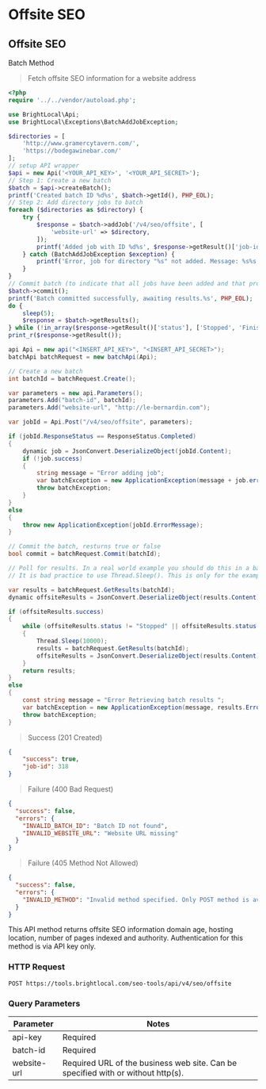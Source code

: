 # Offsite SEO

## Offsite SEO

<span class="label label-info">Batch Method</span>

> Fetch offsite SEO information for a website address

```php
<?php
require '../../vendor/autoload.php';

use BrightLocal\Api;
use BrightLocal\Exceptions\BatchAddJobException;

$directories = [
    'http://www.gramercytavern.com/',
    'https://bodegawinebar.com/'
];
// setup API wrapper
$api = new Api('<YOUR_API_KEY>', '<YOUR_API_SECRET>');
// Step 1: Create a new batch
$batch = $api->createBatch();
printf('Created batch ID %d%s', $batch->getId(), PHP_EOL);
// Step 2: Add directory jobs to batch
foreach ($directories as $directory) {
    try {
        $response = $batch->addJob('/v4/seo/offsite', [
            'website-url' => $directory,
        ]);
        printf('Added job with ID %d%s', $response->getResult()['job-id'], PHP_EOL);
    } catch (BatchAddJobException $exception) {
        printf('Error, job for directory "%s" not added. Message: %s%s', $directory, $exception->getMessage(), PHP_EOL);
    }
}
// Commit batch (to indicate that all jobs have been added and that processing should start)
$batch->commit();
printf('Batch committed successfully, awaiting results.%s', PHP_EOL);
do {
    sleep(5);
    $response = $batch->getResults();
} while (!in_array($response->getResult()['status'], ['Stopped', 'Finished'], true));
print_r($response->getResult());
```

```csharp
api Api = new api("<INSERT_API_KEY>", "<INSERT_API_SECRET>");
batchApi batchRequest = new batchApi(Api);

// Create a new batch
int batchId = batchRequest.Create();

var parameters = new api.Parameters();
parameters.Add("batch-id", batchId);
parameters.Add("website-url", "http://le-bernardin.com");   

var jobId = Api.Post("/v4/seo/offsite", parameters);

if (jobId.ResponseStatus == ResponseStatus.Completed)
{
    dynamic job = JsonConvert.DeserializeObject(jobId.Content);
    if (!job.success)
    {
        string message = "Error adding job";
        var batchException = new ApplicationException(message + job.errors, job.ErrorException);
        throw batchException;
    }
}
else
{
    throw new ApplicationException(jobId.ErrorMessage);
}

// Commit the batch, resturns true or false
bool commit = batchRequest.Commit(batchId);

// Poll for results. In a real world example you should do this in a background process, such as HangFire, or use the Task Parallel Library to create a BackGroundWorker Task.
// It is bad practice to use Thread.Sleep(). This is only for the example and will actually freeze the UI until the while loop is finished. 

var results = batchRequest.GetResults(batchId);
dynamic offsiteResults = JsonConvert.DeserializeObject(results.Content);

if (offsiteResults.success)
{
    while (offsiteResults.status != "Stopped" || offsiteResults.status != "Finished")
    {
        Thread.Sleep(10000);
        results = batchRequest.GetResults(batchId);
        offsiteResults = JsonConvert.DeserializeObject(results.Content);
    }
    return results;
}
else
{
    const string message = "Error Retrieving batch results ";
    var batchException = new ApplicationException(message, results.ErrorException);
    throw batchException;
}
```

> Success (201 Created)

```json
{
    "success": true,
    "job-id": 318
}
```
 
> Failure (400 Bad Request)

```json
{
  "success": false,
  "errors": {
    "INVALID_BATCH_ID": "Batch ID not found",
    "INVALID_WEBSITE_URL": "Website URL missing"
  }
}
```
 
> Failure (405 Method Not Allowed)

```json
{
  "success": false,
  "errors": {
    "INVALID_METHOD": "Invalid method specified. Only POST method is available"
  }
}
```

This API method returns offsite SEO information domain age, hosting location, number of pages indexed and authority. Authentication for this method is via API key only.

### HTTP Request

`POST https://tools.brightlocal.com/seo-tools/api/v4/seo/offsite`

### Query Parameters

Parameter | Notes
--------- | -----
api-key | <span class="label label-required">Required</span>
batch-id | <span class="label label-required">Required</span>
website-url | <span class="label label-required">Required</span> URL of the business web site. Can be specified with or without http(s).
